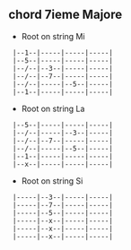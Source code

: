 ## chord 7ieme Majore 

  * Root on string Mi 

```
 |--1--|-----|-----|-----|
 |--5--|-----|-----|-----|
 |--/--|--3--|-----|-----|
 |--/--|--7--|-----|-----|
 |--/--|-----|--5--|-----|
 |--1--|-----|-----|-----|
```

  * Root on string La 

```
 |--5--|-----|-----|-----|
 |--/--|-----|--3--|-----|
 |--/--|--7--|-----|-----|
 |--/--|-----|--5--|-----|
 |--1--|-----|-----|-----|
 |--x--|-----|-----|-----|
```

  * Root on string Si 

```
 |-----|--3--|-----|-----|
 |-----|--7--|-----|-----|
 |-----|--5--|-----|-----|
 |-----|--x--|-----|-----|
 |-----|--x--|-----|-----|
 |-----|--x--|-----|-----|
```
